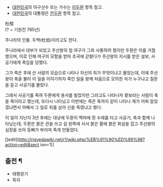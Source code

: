   * [대한민국](%EB%8C%80%ED%95%9C%EB%AF%BC%EA%B5%AD.md)의 야구선수 또는 가수는 [이두환](%EC%9D%B4%EB%91%90%ED%99%98.md) 항목 참고.
  * [대한민국](%EB%8C%80%ED%95%9C%EB%AF%BC%EA%B5%AD.md)의 대통령은 [전두환](%EC%A0%84%EB%91%90%ED%99%98.md) 항목 참고.  

杜桓  
(? ~ 기원전 785년)

주나라의 인물. 두백(杜伯)이라고도 한다.

주나라에서 대부가 되었고 주선왕의 첩 여구가 그와 사통하려 했지만 두환은 이를 거절했으며, 이로 인해 여구의 모함을 받아 초국에 갇혔다가
주선왕의 지시를 받은 설보, 사공기에게 죽임을 당했다.

그가 죽은 후에 산 사람의 모습으로 나타나 자신의 죄가 무엇이냐고 물었는데, 이에 주선왕이 축을 불러 이 일을 이야기하자 죽인 일을 왕께
처음으로 모의한 자가 누구냐고 질문을 듣고 사공기를 불렀다.

그래서 사공기를 죽여 두환에게 용서를 빌었지만 그러고도 나타나자 황보라는 사람이 축을 죽이라고 했는데, 또다시 나타났고 이번에는 죽은 축까지
같이 나타나 제가 어찌 알았겠냐면서 어째서 그 일로 죄를 삼아 신을 죽였냐고 했다.

이 일이 지난지 3년 후에는 대낮에 두환이 백마에 흰 수레를 타고 사공기, 축과 함께 나타났는데, 두환은 붉은 관을 쓰고 길 왼쪽에 서서
붉은 활에 붉은 화살을 잡고 주선왕의 심장을 쏘아 등뼈가 부러져 죽게 만들었다.

[[edit](http://rigvedawiki.net/r1/wiki.php/%EB%91%90%ED%99%98?action=edit&sect
ion=1)]

## 출전 ¶

  * 태평광기
  * 묵자

